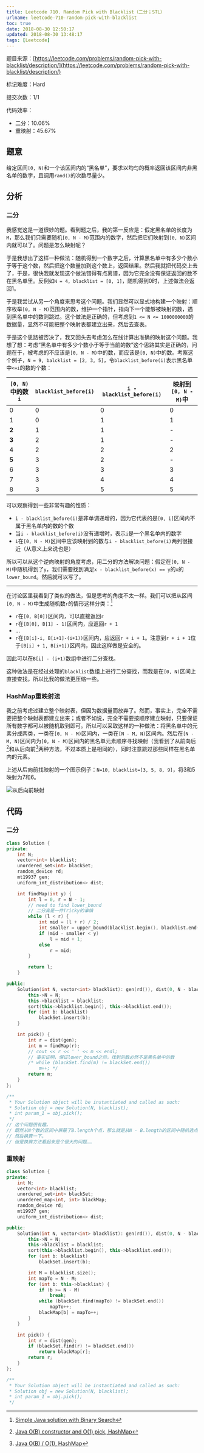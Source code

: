 ```yaml
---
title: Leetcode 710. Random Pick with Blacklist（二分；STL）
urlname: leetcode-710-random-pick-with-blacklist
toc: true
date: 2018-08-30 12:50:17
updated: 2018-08-30 13:48:17
tags: [Leetcode]
---
```


题目来源：[https://leetcode.com/problems/random-pick-with-blacklist/description/](https://leetcode.com/problems/random-pick-with-blacklist/description/)

标记难度：Hard

提交次数：1/1

代码效率：

* 二分：10.06%
* 重映射：45.67%

## 题意

给定区间`[0, N)`和一个该区间内的“黑名单”，要求以均匀的概率返回该区间内非黑名单的数字，且调用`rand()`的次数尽量少。

## 分析

### 二分

我感觉这是一道很妙的题。看到题之后，我的第一反应是：假定黑名单的长度为`M`，那么我们只需要随机`[0, N - M)`范围内的数字，然后把它们映射到`[0, N)`区间内就可以了。问题是怎么映射呢？

于是我想出了这样一种做法：随机得到一个数字之后，计算黑名单中有多少个数小于等于这个数，然后把这个数量加到这个数上，返回结果。然后我就把代码交上去了，于是，很快我就发现这个做法错得有点离谱，因为它完全没有保证返回的数不在黑名单里。反例如`N = 4, blacklist = [0, 1]`，随机得到0时，上述做法会返回1。

于是我尝试从另一个角度来思考这个问题。我们显然可以显式地构建一个映射：顺序枚举`[0, N - M)`范围内的数，维护一个指针，指向下一个能够被映射的数，遇到黑名单中的数则跳过。这个做法是正确的，但考虑到`1 <= N <= 1000000000`的数据量，显然不可能把整个映射表都建立出来，然后去查表。

于是这个思路被否决了，我又回头去考虑怎么在线计算出准确的映射这个问题。我想了想：考虑“黑名单中有多少个数小于等于当前的数”这个思路其实是正确的，问题在于，被考虑的不应该是`[0, N - M)`中的数，而应该是`[0, N)`中的数。考察这个例子，`N = 9, balcklist = [2, 3, 5]`，令`blacklist_before(i)`表示黑名单中`<=i`的数的个数：

| `[0, N)`中的数`i` | `blacklist_before(i)` | `i - blacklist_before(i)` | 映射到`[0, N - M)`中 |
| ---- | ---- | ---- | ---- |
| 0     | 0 | 0 | 0 |
| 1     | 0 | 1 | 1 |
| **2** | 1 | 1 | - |
| **3** | 2 | 1 | - |
| 4     | 2 | 2 | 2 |
| **5** | 3 | 2 | - |
| 6     | 3 | 3 | 3 |
| 7     | 3 | 4 | 4 |
| 8     | 3 | 5 | 5 |

可以观察得到一些非常有趣的性质：

* `i - blacklist_before(i)`是非单调递增的，因为它代表的是`[0, i]`区间内不属于黑名单内的数的个数
* 当`i - blacklist_before(i)`没有递增时，表示`i`是一个黑名单内的数字
* `i`在`[0, N - M)`区间中应该映射到的数与`i - blacklist_before(i)`两列很接近（从意义上来说也是）

所以可以从这个逆向映射的角度考虑，用二分的方法解决问题：假定在`[0, N - M)`中随机得到了`y`，我们需要找到满足`x - blacklist_before(x) == y`的`x`的`lower_bound`。然后就可以写了。

---

在讨论区里我看到了类似的做法，但是思考的角度不太一样。我们可以把从区间`[0, N - M)`中生成随机数`r`的情形这样分类：[^binary]

* `r`在`[0, B[0])`区间内，可以直接返回`r`
* `r`在`[B[0], B[1] - 1)`区间内，应返回`r + 1`
* ...
* `r`在`[B[i]-i, B[i+1]-(i+1))`区间内，应返回`r + i + 1`。注意到`r + i + 1`位于`[B[i] + 1, B[i+1])`区间内，因此这样做是安全的。

因此可以在`B[i] - (i+1)`数组中进行二分查找。

这种做法是在经过处理的`blacklist`数组上进行二分查找，而我是在`[0, N)`区间上直接查找，所以比我的做法更压缩一些。

[^binary]: [Simple Java solution with Binary Search](https://leetcode.com/problems/random-pick-with-blacklist/discuss/146545/Simple-Java-solution-with-Binary-Search)

### HashMap重映射法

我之前考虑过建立整个映射表，但因为数据量而放弃了。然而，事实上，完全不需要把整个映射表都建立出来；或者不如说，完全不需要按顺序建立映射，只要保证所有数字都可以被随机取到即可。所以可以采取这样的一种做法：将黑名单中的元素分成两类，一类在`[0, N - M)`区间内，一类在`[N - M, N)`区间内。然后在`[N - M, N)`区间内为`[0, N - M)`区间内的黑名单元素顺序寻找映射（我看到了从前向后[^fronttoend]和从后向前[^endtofront]两种方法，不过本质上是相同的），同时注意跳过那些同样在黑名单内的元素。

[^fronttoend]: [Java O(B) constructor and O(1) pick, HashMap](https://leetcode.com/problems/random-pick-with-blacklist/discuss/144474/Java-O%28B%29-constructor-and-O%281%29-pick-HashMap)

[^endtofront]: [Java O(B) / O(1), HashMap](https://leetcode.com/problems/random-pick-with-blacklist/discuss/144624/Java-O%28B%29-O%281%29-HashMap)

上述从后向前找映射的一个图示例子：`N=10, blacklist=[3, 5, 8, 9]`，将3和5映射为7和6。

![从后向前映射](remapping.png)

## 代码

### 二分

```cpp
class Solution {
private:
    int N;
    vector<int> blacklist;
    unordered_set<int> blackSet;
    random_device rd;
    mt19937 gen;
    uniform_int_distribution<> dist;

    int findMap(int y) {
        int l = 0, r = N - 1;
        // need to find lower_bound
        // 二分真是一件Tricky的事情
        while (l < r) {
            int mid = (l + r) / 2;
            int smaller = upper_bound(blacklist.begin(), blacklist.end(), mid) - blacklist.begin();
            if (mid - smaller < y)
                l = mid + 1;
            else
                r = mid;
        }

        return l;
    }

public:
    Solution(int N, vector<int> blacklist): gen(rd()), dist(0, N - blacklist.size() - 1) {
        this->N = N;
        this->blacklist = blacklist;
        sort(this->blacklist.begin(), this->blacklist.end());
        for (int b: blacklist)
            blackSet.insert(b);
    }

    int pick() {
        int r = dist(gen);
        int m = findMap(r);
        // cout << r << ' ' << m << endl;
        // 事实证明，保证lower_bound之后，找到的数必然不是黑名单中的数
        /* while (blackSet.find(m) != blackSet.end())
            m++; */
        return m;
    }
};

/**
 * Your Solution object will be instantiated and called as such:
 * Solution obj = new Solution(N, blacklist);
 * int param_1 = obj.pick();
 */
// 这个问题很有趣。
// 既然从N个数的区间中屏蔽了B.length个点，那么就是从N - B.length的区间中随机选点
// 然后换算一下。
// 但是换算方法看起来是个很大的问题……
```

### 重映射

```cpp
class Solution {
private:
    int N;
    vector<int> blacklist;
    unordered_set<int> blackSet;
    unordered_map<int, int> blackMap;
    random_device rd;
    mt19937 gen;
    uniform_int_distribution<> dist;

public:
    Solution(int N, vector<int> blacklist): gen(rd()), dist(0, N - blacklist.size() - 1) {
        this->N = N;
        this->blacklist = blacklist;
        sort(this->blacklist.begin(), this->blacklist.end());
        for (int b: blacklist)
            blackSet.insert(b);

        int M = blacklist.size();
        int mapTo = N - M;
        for (int b: this->blacklist) {
            if (b >= N - M)
                break;
            while (blackSet.find(mapTo) != blackSet.end())
                mapTo++;
            blackMap[b] = mapTo++;
        }
    }

    int pick() {
        int r = dist(gen);
        if (blackSet.find(r) != blackSet.end())
            return blackMap[r];
        return r;
    }
};

/**
 * Your Solution object will be instantiated and called as such:
 * Solution obj = new Solution(N, blacklist);
 * int param_1 = obj.pick();
 */
```
